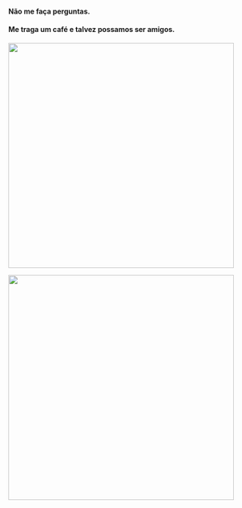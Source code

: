 #### Não me faça perguntas. 
#### Me traga um café e talvez possamos ser amigos.

<a href="https://github.com/bekafarias/github-readme-stats"><img width="450" src="https://github-readme-stats.vercel.app/api?username=bekafarias&show_icons=true&include_all_commits=true&theme=dark&hide_border=true"/></a>

<a href="https://github.com/bekafarias/github-readme-stats"><img width="450" src="https://github-readme-stats.vercel.app/api/top-langs/?username=bekafarias&layout=compact&theme=dark&hide_border=true"/></a>
